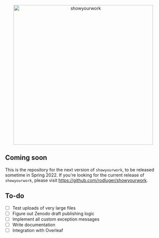 <p align="center">
<a href="https://github.com/rodluger/showyourwork">
<img width = "450" src="https://raw.githubusercontent.com/rodluger/showyourwork/img/showyourwork.png" alt="showyourwork"/>
</a>
</p>

<h2>Coming soon</h2>

This is the repository for the next version of `showyourwork`, to be released sometime in Spring 2022.
If you're looking for the current release of `showyourwork`, please visit https://github.com/rodluger/showyourwork.

<h2>To-do</h2>

- [ ] Test uploads of very large files
- [ ] Figure out Zenodo draft publishing logic
- [ ] Implement all custom exception messages
- [ ] Write documentation
- [ ] Integration with Overleaf